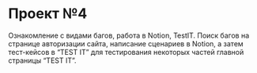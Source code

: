 # Проект №4 
Ознакомление с видами багов, работа в Notion, TestIT.
Поиск багов на странице авторизации сайта, написание сценариев в  Notion, а затем тест-кейсов в 
“TEST IT” для тестирования некоторых частей главной страницы “TEST IT”.
